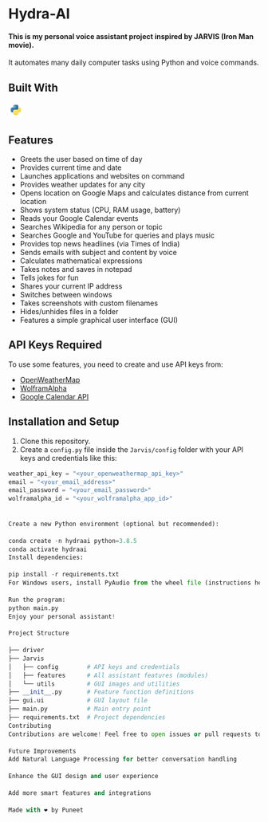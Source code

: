 # Hydra-AI

#### This is my personal voice assistant project inspired by JARVIS (Iron Man movie).  
It automates many daily computer tasks using Python and voice commands.

## Built With

<code><img height="30" src="https://raw.githubusercontent.com/github/explore/80688e429a7d4ef2fca1e82350fe8e3517d3494d/topics/python/python.png"></code>

## Features

- Greets the user based on time of day
- Provides current time and date
- Launches applications and websites on command
- Provides weather updates for any city
- Opens location on Google Maps and calculates distance from current location
- Shows system status (CPU, RAM usage, battery)
- Reads your Google Calendar events
- Searches Wikipedia for any person or topic
- Searches Google and YouTube for queries and plays music
- Provides top news headlines (via Times of India)
- Sends emails with subject and content by voice
- Calculates mathematical expressions
- Takes notes and saves in notepad
- Tells jokes for fun
- Shares your current IP address
- Switches between windows
- Takes screenshots with custom filenames
- Hides/unhides files in a folder
- Features a simple graphical user interface (GUI)

## API Keys Required

To use some features, you need to create and use API keys from:

- [OpenWeatherMap](https://openweathermap.org/api)
- [WolframAlpha](https://www.wolframalpha.com/)
- [Google Calendar API](https://developers.google.com/calendar/auth)

## Installation and Setup

1. Clone this repository.
2. Create a `config.py` file inside the `Jarvis/config` folder with your API keys and credentials like this:

```python
weather_api_key = "<your_openweathermap_api_key>"
email = "<your_email_address>"
email_password = "<your_email_password>"
wolframalpha_id = "<your_wolframalpha_app_id>"


Create a new Python environment (optional but recommended):

conda create -n hydraai python=3.8.5
conda activate hydraai
Install dependencies:

pip install -r requirements.txt
For Windows users, install PyAudio from the wheel file (instructions here).

Run the program:
python main.py
Enjoy your personal assistant!

Project Structure

├── driver
├── Jarvis
│   ├── config        # API keys and credentials
│   ├── features      # All assistant features (modules)
│   └── utils         # GUI images and utilities
├── __init__.py       # Feature function definitions
├── gui.ui            # GUI layout file
├── main.py           # Main entry point
├── requirements.txt  # Project dependencies
Contributing
Contributions are welcome! Feel free to open issues or pull requests to improve Hydra-AI.

Future Improvements
Add Natural Language Processing for better conversation handling

Enhance the GUI design and user experience

Add more smart features and integrations

Made with ❤️ by Puneet
